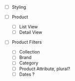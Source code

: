 - [ ] Styling

- [ ] Product
    - [ ] List View
    - [ ] Detail View
    
- [ ] Product Filters
    - [ ] Collection
    - [ ] Brand
    - [ ] Category
    - [ ] Product Attribute, plural?
    - [ ] Dates ?
